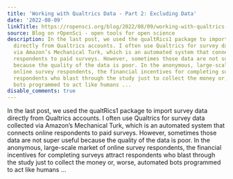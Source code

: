 ```yaml
---
title: 'Working with Qualtrics Data - Part 2: Excluding Data'
date: '2022-08-09'
linkTitle: https://ropensci.org/blog/2022/08/09/working-with-qualtrics-data-excluding/
source: Blog on rOpenSci - open tools for open science
description: In the last post, we used the qualtRics1 package to import survey data
  directly from Qualtrics accounts. I often use Qualtrics for survey data collected
  via Amazon’s Mechanical Turk, which is an automated system that connects online
  respondents to paid surveys. However, sometimes those data are not super useful
  because the quality of the data is poor. In the anonymous, large-scale market of
  online survey respondents, the financial incentives for completing surveys attract
  respondents who blast through the study just to collect the money or, worse, automated
  bots programmed to act like humans ...
disable_comments: true
---
```

In the last post, we used the qualtRics1 package to import survey data directly from Qualtrics accounts. I often use Qualtrics for survey data collected via Amazon’s Mechanical Turk, which is an automated system that connects online respondents to paid surveys. However, sometimes those data are not super useful because the quality of the data is poor. In the anonymous, large-scale market of online survey respondents, the financial incentives for completing surveys attract respondents who blast through the study just to collect the money or, worse, automated bots programmed to act like humans ...